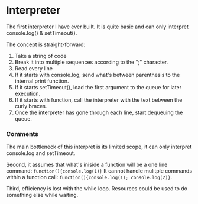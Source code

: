 # Interpreter

The first interpreter I have ever built. It is quite basic and can only interpret console.log() & setTimeout().

The concept is straight-forward:
1. Take a string of code
2. Break it into multiple sequences according to the ";" character.
3. Read every line
4. If it starts with console.log, send what's between parenthesis to the internal print function.
5. If it starts setTimeout(), load the first argument to the queue for later execution.
6. If it starts with function, call the interpreter with the text between the curly braces.
7. Once the interpreter has gone through each line, start dequeuing the queue.

### Comments

The main bottleneck of this interpret is its limited scope, it can only interpret console.log and setTimeout.

Second, it assumes that what's iniside a function will be a one line command: `function(){console.log(1)}` It cannot handle mulitple commands within a function call: `function(){console.log(1); console.log(2)}`.

Third, efficiency is lost with the while loop. Resources could be used to do something else while waiting.

